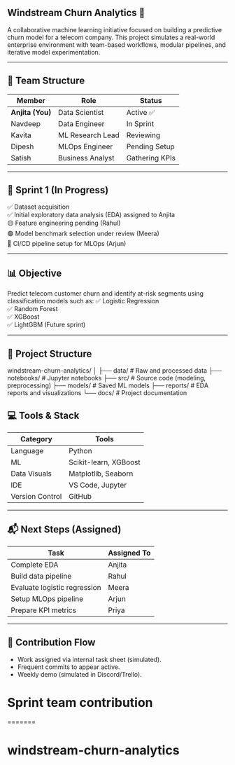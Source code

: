 ## Windstream Churn Analytics 🚀

A collaborative machine learning initiative focused on building a predictive churn model for a telecom company. This project simulates a real-world enterprise environment with team-based workflows, modular pipelines, and iterative model experimentation.

---

## 📌 Team Structure

| Member         | Role                  | Status     |
|----------------|-----------------------|-----------|
| **Anjita (You)** | Data Scientist         | Active ✅ |
| Navdeep   | Data Engineer          | In Sprint |
| Kavita   | ML Research Lead       | Reviewing |
| Dipesh    | MLOps Engineer         | Pending Setup |
| Satish    | Business Analyst       | Gathering KPIs |

---

## 📍 Sprint 1 (In Progress)

✅ Dataset acquisition  
✅ Initial exploratory data analysis (EDA) assigned to Anjita  
🟡 Feature engineering pending (Rahul)  
🟢 Model benchmark selection under review (Meera)  
🔴 CI/CD pipeline setup for MLOps (Arjun)  

---

## 📊 Objective
Predict telecom customer churn and identify at-risk segments using classification models such as:
✅ Logistic Regression  
✅ Random Forest  
✅ XGBoost  
✅ LightGBM (Future sprint)

---

## 📂 Project Structure

windstream-churn-analytics/
│
├── data/ # Raw and processed data
├── notebooks/ # Jupyter notebooks
├── src/ # Source code (modeling, preprocessing)
├── models/ # Saved ML models
├── reports/ # EDA reports and visualizations
└── docs/ # Project documentation


## 💻 Tools & Stack
| Category | Tools |
|----------|--------|
| Language | Python |
| ML | Scikit-learn, XGBoost |
| Data Visuals | Matplotlib, Seaborn |
| IDE | VS Code, Jupyter |
| Version Control | GitHub |

---

## 📬 Next Steps (Assigned)
| Task | Assigned To |
|------|-------------|
| Complete EDA | Anjita |
| Build data pipeline | Rahul |
| Evaluate logistic regression | Meera |
| Setup MLOps pipeline | Arjun |
| Prepare KPI metrics | Priya |

---

## 🤝 Contribution Flow
- Work assigned via internal task sheet (simulated).
- Frequent commits to appear active.
- Weekly demo (simulated in Discord/Trello).
# Sprint team contribution
=======
# windstream-churn-analytics



